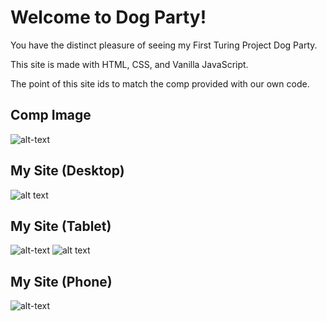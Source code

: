 # Welcome to Dog Party!

You have the distinct pleasure of seeing my First Turing Project Dog Party.

This site is made with HTML, CSS, and Vanilla JavaScript.

The point of this site ids to match the comp provided with our own code.

## Comp Image
![alt-text](http://frontend.turing.io/assets/images/dog-party-js-edition.jpg)

## My Site (Desktop)
![alt text](https://i.imgur.com/LGoZQiu.png)

## My Site (Tablet)
![alt-text](https://i.imgur.com/sXxbSJk.png)
![alt text](https://i.imgur.com/6tsRfNW.png)

## My Site (Phone)
![alt-text](https://i.imgur.com/jg4Mhoo.png)

